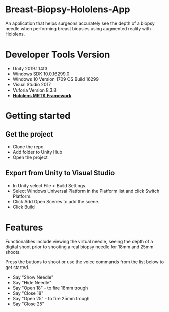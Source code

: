 # Breast-Biopsy-Hololens-App
An application that helps surgeons accurately see the depth of a biopsy needle when performing breast biopsies using augmented reality with Hololens.

# Developer Tools Version

- Unity 2019.1.14f3
- Windows SDK 10.0.16299.0
- Windows 10 Version 1709 OS Build 16299
- Visual Studio 2017
- Vuforia Version 8.3.8
- [**Hololens MRTK Framework**](https://github.com/Microsoft/MixedRealityToolkit-Unity)

# Getting started
## Get the project
- Clone the repo
- Add folder to Unity Hub 
- Open the project

## Export from Unity to Visual Studio
- In Unity select File > Build Settings.
- Select Windows Universal Platform in the Platform list and click Switch Platform.
- Click Add Open Scenes to add the scene.
- Click Build

# Features

Functionalities include viewing the virtual needle, seeing the depth of a digital shoot prior to shooting a real biopsy needle for 18mm and 25mm shoots.

Press the buttons to shoot or use the voice commands from the list below to get started.
- Say "Show Needle"
- Say "Hide Needle"
- Say "Open 18" - to fire 18mm trough
- Say "Close 18"
- Say "Open 25" - to fire 25mm trough
- Say "Close 25"
